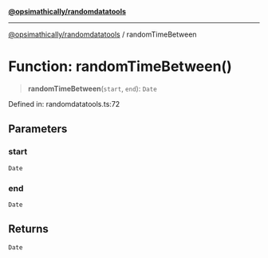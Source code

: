 [**@opsimathically/randomdatatools**](../README.md)

***

[@opsimathically/randomdatatools](../README.md) / randomTimeBetween

# Function: randomTimeBetween()

> **randomTimeBetween**(`start`, `end`): `Date`

Defined in: randomdatatools.ts:72

## Parameters

### start

`Date`

### end

`Date`

## Returns

`Date`
